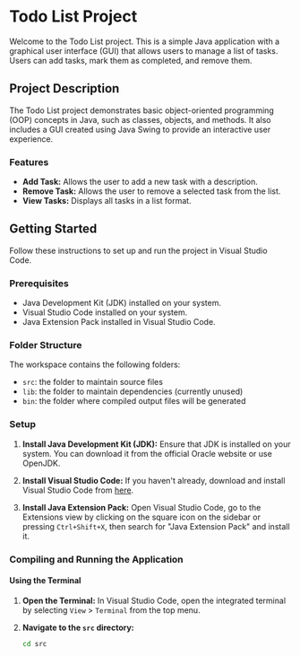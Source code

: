 # Todo List Project

Welcome to the Todo List project. This is a simple Java application with a graphical user interface (GUI) that allows users to manage a list of tasks. Users can add tasks, mark them as completed, and remove them.

## Project Description

The Todo List project demonstrates basic object-oriented programming (OOP) concepts in Java, such as classes, objects, and methods. It also includes a GUI created using Java Swing to provide an interactive user experience.

### Features

- **Add Task:** Allows the user to add a new task with a description.
- **Remove Task:** Allows the user to remove a selected task from the list.
- **View Tasks:** Displays all tasks in a list format.

## Getting Started

Follow these instructions to set up and run the project in Visual Studio Code.

### Prerequisites

- Java Development Kit (JDK) installed on your system.
- Visual Studio Code installed on your system.
- Java Extension Pack installed in Visual Studio Code.

### Folder Structure

The workspace contains the following folders:

- `src`: the folder to maintain source files
- `lib`: the folder to maintain dependencies (currently unused)
- `bin`: the folder where compiled output files will be generated

### Setup

1. **Install Java Development Kit (JDK):**
   Ensure that JDK is installed on your system. You can download it from the official Oracle website or use OpenJDK.

2. **Install Visual Studio Code:**
   If you haven't already, download and install Visual Studio Code from [here](https://code.visualstudio.com/).

3. **Install Java Extension Pack:**
   Open Visual Studio Code, go to the Extensions view by clicking on the square icon on the sidebar or pressing `Ctrl+Shift+X`, then search for "Java Extension Pack" and install it.

### Compiling and Running the Application

#### Using the Terminal

1. **Open the Terminal:**
   In Visual Studio Code, open the integrated terminal by selecting `View` > `Terminal` from the top menu.

2. **Navigate to the `src` directory:**
   ```bash
   cd src
